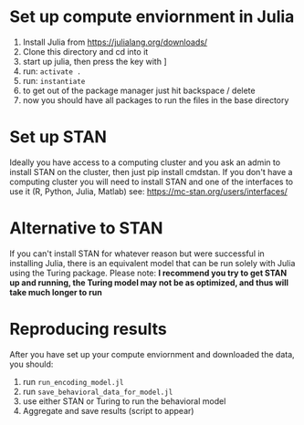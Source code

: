 # Set up compute enviornment in Julia
1. Install Julia from https://julialang.org/downloads/
2. Clone this directory and cd into it
3. start up julia, then press the key with ]
4. run: `activate .`
5. run: `instantiate`
6. to get out of the package manager just hit backspace / delete
7. now you should have all packages to run the files in the base directory

# Set up STAN
Ideally you have access to a computing cluster and you ask an admin to install STAN on the cluster, then just pip install cmdstan. If you don't have a computing cluster you will need to install STAN and one of the interfaces to use it (R, Python, Julia, Matlab) see: https://mc-stan.org/users/interfaces/ 

# Alternative to STAN
If you can't install STAN for whatever reason but were successful in installing Julia, there is an equivalent model that can be run solely with Julia using the Turing package. Please note: **I recommend you try to get STAN up and running, the Turing model may not be as optimized, and thus will take much longer to run**

# Reproducing results
After you have set up your compute enviornment and downloaded the data, you should:
1. run `run_encoding_model.jl`
2. run `save_behavioral_data_for_model.jl`
3. use either STAN or Turing to run the behavioral model
4. Aggregate and save results (script to appear)
